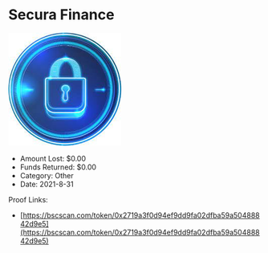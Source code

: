 # Secura Finance
![Secura Finance](/rektimages/Secura-Finance.png)
- Amount Lost: $0.00
- Funds Returned: $0.00
- Category: Other
- Date: 2021-8-31



Proof Links:
- [https://bscscan.com/token/0x2719a3f0d94ef9dd9fa02dfba59a50488842d9e5](https://bscscan.com/token/0x2719a3f0d94ef9dd9fa02dfba59a50488842d9e5)


